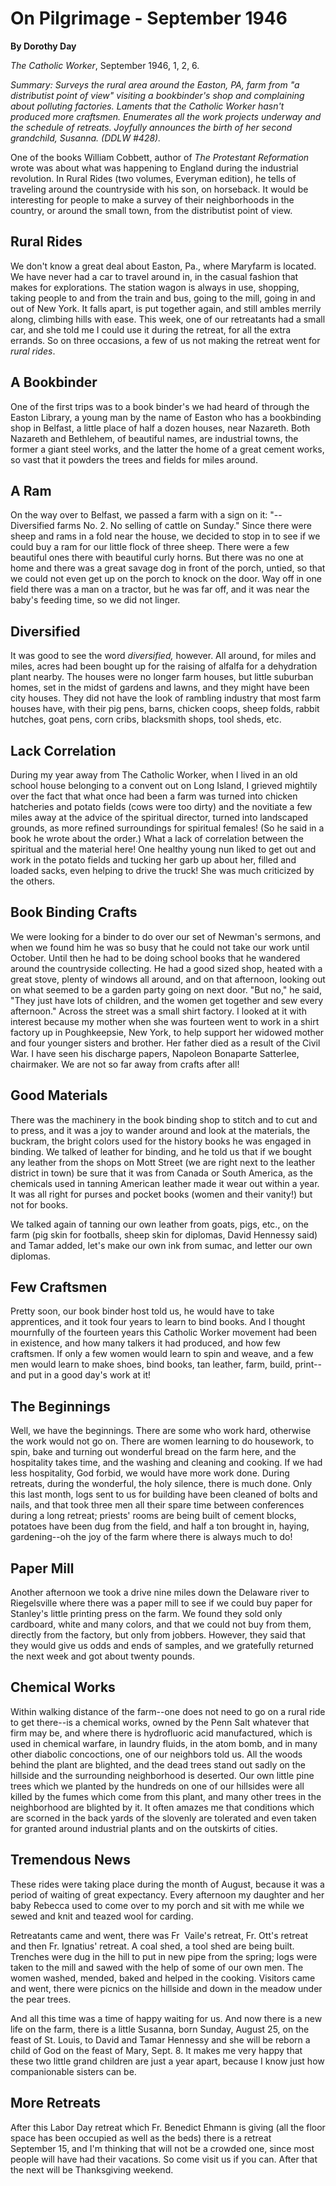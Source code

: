 On Pilgrimage - September 1946
==============================

**By Dorothy Day**

*The Catholic Worker*, September 1946, 1, 2, 6.

*Summary: Surveys the rural area around the Easton, PA, farm from "a
distributist point of view" visiting a bookbinder's shop and complaining
about polluting factories. Laments that the Catholic Worker hasn't
produced more craftsmen. Enumerates all the work projects underway and
the schedule of retreats. Joyfully announces the birth of her second
grandchild, Susanna. (DDLW \#428).*

One of the books William Cobbett, author of *The Protestant Reformation*
wrote was about what was happening to England during the industrial
revolution. In Rural Rides (two volumes, Everyman edition), he tells of
traveling around the countryside with his son, on horseback. It would be
interesting for people to make a survey of their neighborhoods in the
country, or around the small town, from the distributist point of view.

Rural Rides
-----------

We don't know a great deal about Easton, Pa., where Maryfarm is located.
We have never had a car to travel around in, in the casual fashion that
makes for explorations. The station wagon is always in use, shopping,
taking people to and from the train and bus, going to the mill, going in
and out of New York. It falls apart, is put together again, and still
ambles merrily along, climbing hills with ease. This week, one of our
retreatants had a small car, and she told me I could use it during the
retreat, for all the extra errands. So on three occasions, a few of us
not making the retreat went for *rural rides*.

A Bookbinder
------------

One of the first trips was to a book binder's we had heard of through
the Easton Library, a young man by the name of Easton who has a
bookbinding shop in Belfast, a little place of half a dozen houses, near
Nazareth. Both Nazareth and Bethlehem, of beautiful names, are
industrial towns, the former a giant steel works, and the latter the
home of a great cement works, so vast that it powders the trees and
fields for miles around.

A Ram
-----

On the way over to Belfast, we passed a farm with a sign on it:
"--Diversified farms No. 2. No selling of cattle on Sunday." Since there
were sheep and rams in a fold near the house, we decided to stop in to
see if we could buy a ram for our little flock of three sheep. There
were a few beautiful ones there with beautiful curly horns. But there
was no one at home and there was a great savage dog in front of the
porch, untied, so that we could not even get up on the porch to knock on
the door. Way off in one field there was a man on a tractor, but he was
far off, and it was near the baby's feeding time, so we did not linger.

Diversified
-----------

It was good to see the word *diversified,* however. All around, for
miles and miles, acres had been bought up for the raising of alfalfa for
a dehydration plant nearby. The houses were no longer farm houses, but
little suburban homes, set in the midst of gardens and lawns, and they
might have been city houses. They did not have the look of rambling
industry that most farm houses have, with their pig pens, barns, chicken
coops, sheep folds, rabbit hutches, goat pens, corn cribs, blacksmith
shops, tool sheds, etc.

Lack Correlation
----------------

During my year away from The Catholic Worker, when I lived in an old
school house belonging to a convent out on Long Island, I grieved
mightily over the fact that what once had been a farm was turned into
chicken hatcheries and potato fields (cows were too dirty) and the
novitiate a few miles away at the advice of the spiritual director,
turned into landscaped grounds, as more refined surroundings for
spiritual females! (So he said in a book he wrote about the order.) What
a lack of correlation between the spiritual and the material here! One
healthy young nun liked to get out and work in the potato fields and
tucking her garb up about her, filled and loaded sacks, even helping to
drive the truck! She was much criticized by the others.

Book Binding Crafts
-------------------

We were looking for a binder to do over our set of Newman's sermons, and
when we found him he was so busy that he could not take our work until
October. Until then he had to be doing school books that he wandered
around the countryside collecting. He had a good sized shop, heated with
a great stove, plenty of windows all around, and on that afternoon,
looking out on what seemed to be a garden party going on next door. "But
no," he said, "They just have lots of children, and the women get
together and sew every afternoon." Across the street was a small shirt
factory. I looked at it with interest because my mother when she was
fourteen went to work in a shirt factory up in Poughkeepsie, New York,
to help support her widowed mother and four younger sisters and brother.
Her father died as a result of the Civil War. I have seen his discharge
papers, Napoleon Bonaparte Satterlee, chairmaker. We are not so far away
from crafts after all!

Good Materials
--------------

There was the machinery in the book binding shop to stitch and to cut
and to press, and it was a joy to wander around and look at the
materials, the buckram, the bright colors used for the history books he
was engaged in binding. We talked of leather for binding, and he told us
that if we bought any leather from the shops on Mott Street (we are
right next to the leather district in town) be sure that it was from
Canada or South America, as the chemicals used in tanning American
leather made it wear out within a year. It was all right for purses and
pocket books (women and their vanity!) but not for books.

We talked again of tanning our own leather from goats, pigs, etc., on
the farm (pig skin for footballs, sheep skin for diplomas, David
Hennessy said) and Tamar added, let's make our own ink from sumac, and
letter our own diplomas.

Few Craftsmen
-------------

Pretty soon, our book binder host told us, he would have to take
apprentices, and it took four years to learn to bind books. And I
thought mournfully of the fourteen years this Catholic Worker movement
had been in existence, and how many talkers it had produced, and how few
craftsmen. If only a few women would learn to spin and weave, and a few
men would learn to make shoes, bind books, tan leather, farm, build,
print--and put in a good day's work at it!

The Beginnings
--------------

Well, we have the beginnings. There are some who work hard, otherwise
the work would not go on. There are women learning to do housework, to
spin, bake and turning out wonderful bread on the farm here, and the
hospitality takes time, and the washing and cleaning and cooking. If we
had less hospitality, God forbid, we would have more work done. During
retreats, during the wonderful, the holy silence, there is much done.
Only this last month, logs sent to us for building have been cleaned of
bolts and nails, and that took three men all their spare time between
conferences during a long retreat; priests' rooms are being built of
cement blocks, potatoes have been dug from the field, and half a ton
brought in, haying, gardening--oh the joy of the farm where there is
always much to do!

Paper Mill
----------

Another afternoon we took a drive nine miles down the Delaware river to
Riegelsville where there was a paper mill to see if we could buy paper
for Stanley's little printing press on the farm. We found they sold only
cardboard, white and many colors, and that we could not buy from them,
directly from the factory, but only from jobbers. However, they said
that they would give us odds and ends of samples, and we gratefully
returned the next week and got about twenty pounds.

Chemical Works
--------------

Within walking distance of the farm--one does not need to go on a rural
ride to get there--is a chemical works, owned by the Penn Salt whatever
that firm may be, and where there is hydrofluoric acid manufactured,
which is used in chemical warfare, in laundry fluids, in the atom bomb,
and in many other diabolic concoctions, one of our neighbors told us.
All the woods behind the plant are blighted, and the dead trees stand
out sadly on the hillside and the surrounding neighborhood is deserted.
Our own little pine trees which we planted by the hundreds on one of our
hillsides were all killed by the fumes which come from this plant, and
many other trees in the neighborhood are blighted by it. It often amazes
me that conditions which are scorned in the back yards of the slovenly
are tolerated and even taken for granted around industrial plants and on
the outskirts of cities.

Tremendous News
---------------

These rides were taking place during the month of August, because it was
a period of waiting of great expectancy. Every afternoon my daughter and
her baby Rebecca used to come over to my porch and sit with me while we
sewed and knit and teazed wool for carding.

Retreatants came and went, there was Fr  Vaile's retreat, Fr. Ott's
retreat and then Fr. Ignatius' retreat. A coal shed, a tool shed are
being built. Trenches were dug in the hill to put in new pipe from the
spring; logs were taken to the mill and sawed with the help of some of
our own men. The women washed, mended, baked and helped in the cooking.
Visitors came and went, there were picnics on the hillside and down in
the meadow under the pear trees.

And all this time was a time of happy waiting for us. And now there is a
new life on the farm, there is a little Susanna, born Sunday, August 25,
on the feast of St. Louis, to David and Tamar Hennessy and she will be
reborn a child of God on the feast of Mary, Sept. 8. It makes me very
happy that these two little grand children are just a year apart,
because I know just how companionable sisters can be.

More Retreats
-------------

After this Labor Day retreat which Fr. Benedict Ehmann is giving (all
the floor space has been occupied as well as the beds) there is a
retreat September 15, and I'm thinking that will not be a crowded one,
since most people will have had their vacations. So come visit us if you
can. After that the next will be Thanksgiving weekend.
